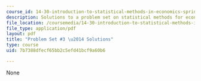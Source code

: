 ```yaml
---
course_id: 14-30-introduction-to-statistical-methods-in-economics-spring-2009
description: Solutions to a problem set on statistical methods for economics.
file_location: /coursemedia/14-30-introduction-to-statistical-methods-in-economics-spring-2009/7b7388dfecf65bb2c5efd41bcf9a60b6_MIT14_30s09_sol_pset03.pdf
file_type: application/pdf
layout: pdf
title: "Problem Set #3 \u2014 Solutions"
type: course
uid: 7b7388dfecf65bb2c5efd41bcf9a60b6

---
```

None